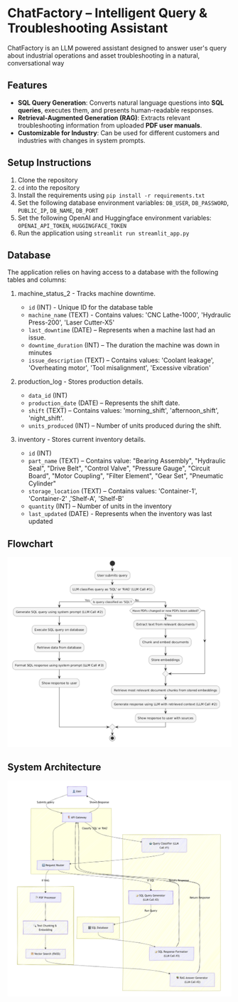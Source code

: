 # ChatFactory – Intelligent Query & Troubleshooting Assistant

ChatFactory is an LLM powered assistant designed to answer user's query about industrial operations and asset troubleshooting in a natural, conversational way

## Features

- **SQL Query Generation**: Converts natural language questions into **SQL queries**, executes them, and presents human-readable responses.
- **Retrieval-Augmented Generation (RAG)**: Extracts relevant troubleshooting information from uploaded **PDF user manuals**.
- **Customizable for Industry**: Can be used for different customers and industries with changes in system prompts.

## Setup Instructions

1. Clone the repository
2. `cd` into the repository
3. Install the requirements using `pip install -r requirements.txt`
4. Set the following database environment variables: `DB_USER`, `DB_PASSWORD`, `PUBLIC_IP`, `DB_NAME`, `DB_PORT`
5. Set the following OpenAI and Huggingface environment variables: `OPENAI_API_TOKEN`, `HUGGINGFACE_TOKEN`
6. Run the application using `streamlit run streamlit_app.py`

## Database
The application relies on having access to a database with the following tables and columns:
1. machine_status_2 - Tracks machine downtime.
   - `id` (INT) - Unique ID for the database table
   - `machine_name` (TEXT) - Contains values: 'CNC Lathe-1000', 'Hydraulic Press-200', 'Laser Cutter-X5'
   - `last_downtime` (DATE) – Represents when a machine last had an issue.
   - `downtime_duration` (INT) – The duration the machine was down in minutes
   - `issue_description` (TEXT) – Contains values: 'Coolant leakage', 'Overheating motor', 'Tool misalignment', 'Excessive vibration'

2. production_log - Stores production details.
   - `data_id` (INT)
   - `production_date` (DATE) – Represents the shift date.
   - `shift` (TEXT) – Contains values: 'morning_shift', 'afternoon_shift', 'night_shift'.
   - `units_produced` (INT) – Number of units produced during the shift.

3. inventory - Stores current inventory details.
   - `id` (INT)
   - `part_name` (TEXT) – Contains value: "Bearing Assembly", "Hydraulic Seal", "Drive Belt", "Control Valve",
        "Pressure Gauge", "Circuit Board", "Motor Coupling", "Filter Element",
        "Gear Set", "Pneumatic Cylinder"
   - `storage_location` (TEXT) – Contains values: 'Container-1', 'Container-2' ,'Shelf-A', 'Shelf-B' 
   - `quantity` (INT) – Number of units in the inventory
   - `last_updated` (DATE) - Represents when the inventory was last updated


## Flowchart
![System Flowchart](diagrams/flowchart.png)

## System Architecture
![System Flowchart](diagrams/architecture_diagram.png)
